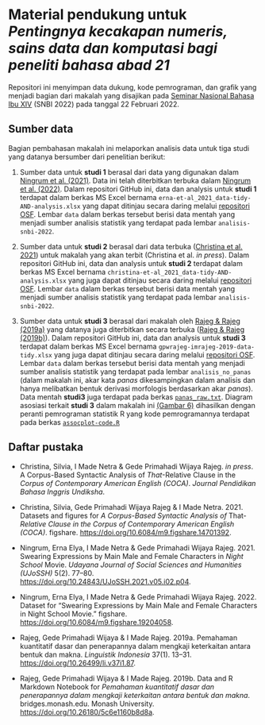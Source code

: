 # Material pendukung untuk *Pentingnya kecakapan numeris, sains data dan komputasi bagi peneliti bahasa abad 21*

Repositori ini menyimpan data dukung, kode pemrograman, dan grafik yang menjadi bagian dari makalah yang disajikan pada [Seminar Nasional Bahasa Ibu XIV](https://drive.google.com/file/d/1O5JLIbu4VewDlQNNAJV4vQMDl-1iTir4/view?usp=sharing) (SNBI 2022) pada tanggal 22 Februari 2022.

## Sumber data

Bagian pembahasan makalah ini melaporkan analisis data untuk tiga studi yang datanya bersumber dari penelitian berikut:

1. Sumber data untuk **studi 1** berasal dari data yang digunakan dalam [Ningrum et al. (2021)](https://doi.org/10.24843/UJoSSH.2021.v05.i02.p04). Data ini telah diterbitkan terbuka dalam [Ningrum et al. (2022)](https://doi.org/10.6084/m9.figshare.19204058.v1). Dalam repositori GitHub ini, data dan analysis untuk **studi 1** terdapat dalam berkas MS Excel bernama `erna-et-al_2021_data-tidy-AND-analysis.xlsx` yang dapat ditinjau secara daring melalui [repositori OSF](https://osf.io/wqt74/). Lembar `data` dalam berkas tersebut berisi data mentah yang menjadi sumber analisis statistik yang terdapat pada lembar `analisis-snbi-2022`.

1. Sumber data untuk **studi 2** berasal dari data terbuka ([Christina et al. 2021](https://doi.org/10.6084/m9.figshare.14701392.v2)) untuk makalah yang akan terbit (Christina et al. *in press*). Dalam repositori GitHub ini, data dan analysis untuk **studi 2** terdapat dalam berkas MS Excel bernama `christina-et-al_2021_data-tidy-AND-analysis.xlsx` yang juga dapat ditinjau secara daring melalui [repositori OSF](https://osf.io/hnwxc/). Lembar `data` dalam berkas tersebut berisi data mentah yang menjadi sumber analisis statistik yang terdapat pada lembar `analisis-snbi-2022`.

1. Sumber data untuk **studi 3** berasal dari makalah oleh [Rajeg & Rajeg (2019a)](https://doi.org/10.26499/li.v37i1.87) yang datanya juga diterbitkan secara terbuka ([Rajeg & Rajeg (2019b)](https://doi.org/10.26180/5c6e1160b8d8a)). Dalam repositori GitHub ini, data dan analysis untuk **studi 3** terdapat dalam berkas MS Excel bernama `gpwrajeg-imrajeg-2019-data-tidy.xlsx` yang juga dapat ditinjau secara daring melalui [repositori OSF](https://osf.io/fjqbp/). Lembar `data` dalam berkas tersebut berisi data mentah yang menjadi sumber analisis statistik yang terdapat pada lembar `analisis_no_panas` (dalam makalah ini, akar kata *panas* dikesampingkan dalam analisis dan hanya melibatkan bentuk derivasi morfologis berdasarkan akar *panas*). Data mentah **studi3** juga terdapat pada berkas [`panas_raw.txt`](https://github.com/gederajeg/snbi-unud-2022/blob/main/panas_raw.txt). Diagram asosiasi terkait **studi 3** dalam makalah ini [(Gambar 6)](https://github.com/gederajeg/snbi-unud-2022/blob/main/assocplot.png) dihasilkan dengan peranti pemrograman statistik R yang kode pemrogramannya terdapat pada berkas [`assocplot-code.R`](https://github.com/gederajeg/snbi-unud-2022/blob/main/assocplot-code.R)

## Daftar pustaka

- Christina, Silvia, I Made Netra & Gede Primahadi Wijaya Rajeg. *in press*. A Corpus-Based Syntactic Analysis of *That*-Relative Clause in the *Corpus of Contemporary American English (COCA)*. *Journal Pendidikan Bahasa Inggris Undiksha*.

- Christina, Silvia, Gede Primahadi Wijaya Rajeg & I Made Netra. 2021. Datasets and figures for *A Corpus-Based Syntactic Analysis of* That-*Relative Clause in the Corpus of Contemporary American English (COCA)*. figshare. https://doi.org/10.6084/m9.figshare.14701392.

- Ningrum, Erna Elya, I Made Netra & Gede Primahadi Wijaya Rajeg. 2021. Swearing Expressions by Main Male and Female Characters in *Night School* Movie. *Udayana Journal of Social Sciences and Humanities (UJoSSH)* 5(2). 77–80. https://doi.org/10.24843/UJoSSH.2021.v05.i02.p04.

- Ningrum, Erna Elya, I Made Netra & Gede Primahadi Wijaya Rajeg. 2022. Dataset for “Swearing Expressions by Main Male and Female Characters in Night School Movie.” figshare. https://doi.org/10.6084/m9.figshare.19204058.

- Rajeg, Gede Primahadi Wijaya & I Made Rajeg. 2019a. Pemahaman kuantitatif dasar dan penerapannya dalam mengkaji keterkaitan antara bentuk dan makna. *Linguistik Indonesia* 37(1). 13–31. https://doi.org/10.26499/li.v37i1.87.

- Rajeg, Gede Primahadi Wijaya & I Made Rajeg. 2019b. Data and R Markdown Notebook for *Pemahaman kuantitatif dasar dan penerapannya dalam mengkaji keterkaitan antara bentuk dan makna*. bridges.monash.edu. Monash University. https://doi.org/10.26180/5c6e1160b8d8a.
